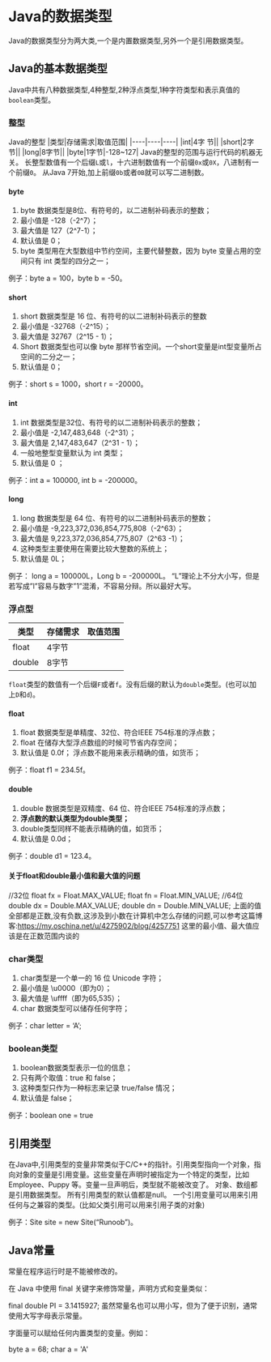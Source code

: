 # Java的数据类型
Java的数据类型分为两大类,一个是内置数据类型,另外一个是引用数据类型。

## Java的基本数据类型
Java中共有八种数据类型,4种整型,2种浮点类型,1种字符类型和表示真值的`boolean`类型。

### 整型
Java的整型
|类型|存储需求|取值范围|
|----|----|----|
|int|4字 节||
|short|2字节||
|long|8字节||
|byte|1字节|-128~127|
Java的整型的范围与运行代码的机器无关。
长整型数值有一个后缀`L`或`l`，十六进制数值有一个前缀`0x`或`0X`，八进制有一个前缀`0`。
从Java 7开始,加上前缀`0b`或者`0B`就可以写二进制数。 

#### byte
1. byte 数据类型是8位、有符号的，以二进制补码表示的整数；
2. 最小值是 -128（-2^7）；
3. 最大值是 127（2^7-1）；
4. 默认值是 0；
5. byte 类型用在大型数组中节约空间，主要代替整数，因为 byte 变量占用的空间只有 int 类型的四分之一；
   
例子：byte a = 100，byte b = -50。 

#### short
1. short 数据类型是 16 位、有符号的以二进制补码表示的整数
2. 最小值是 -32768（-2^15）；
3. 最大值是 32767（2^15 - 1）；
4. Short 数据类型也可以像 byte 那样节省空间。一个short变量是int型变量所占空间的二分之一；
5. 默认值是 0；

例子：short s = 1000，short r = -20000。

#### int
1. int 数据类型是32位、有符号的以二进制补码表示的整数；
2. 最小值是 -2,147,483,648（-2^31）；
3. 最大值是 2,147,483,647（2^31 - 1）；
4. 一般地整型变量默认为 int 类型；
5. 默认值是 0 ；

例子：int a = 100000, int b = -200000。

#### long
1. long 数据类型是 64 位、有符号的以二进制补码表示的整数；
2. 最小值是 -9,223,372,036,854,775,808（-2^63）；
3. 最大值是 9,223,372,036,854,775,807（2^63 -1）；
4. 这种类型主要使用在需要比较大整数的系统上；
5. 默认值是 0L；

例子： long a = 100000L，Long b = -200000L。
“L”理论上不分大小写，但是若写成”l”容易与数字”1”混淆，不容易分辩。所以最好大写。

### 浮点型
|类型|存储需求|取值范围|
|----|----|----|
|float|4字节||
|double|8字节||
`float`类型的数值有一个后缀`F`或者`f`。没有后缀的默认为`double`类型。(也可以加上`D`和`d`)。

#### float
1. float 数据类型是单精度、32位、符合IEEE 754标准的浮点数；
2. float 在储存大型浮点数组的时候可节省内存空间；
3. 默认值是 0.0f；
浮点数不能用来表示精确的值，如货币；

例子：float f1 = 234.5f。

#### double
1. double 数据类型是双精度、64 位、符合IEEE 754标准的浮点数；
2. **浮点数的默认类型为double类型；**
3. double类型同样不能表示精确的值，如货币；
4. 默认值是 0.0d；

例子：double d1 = 123.4。

#### 关于float和double最小值和最大值的问题
//32位
float fx = Float.MAX_VALUE;
float fn = Float.MIN_VALUE;
//64位
double dx = Double.MAX_VALUE;
double dn = Double.MIN_VALUE;
上面的值全部都是正数,没有负数,这涉及到小数在计算机中怎么存储的问题,可以参考这篇博客:https://my.oschina.net/u/4275902/blog/4257751
这里的最小值、最大值应该是在正数范围内谈的

### char类型
1. char类型是一个单一的 16 位 Unicode 字符；
2. 最小值是 \u0000（即为0）；
3. 最大值是 \uffff（即为65,535）；
4. char 数据类型可以储存任何字符；

例子：char letter = ‘A’;

### boolean类型
1. boolean数据类型表示一位的信息；
2. 只有两个取值：true 和 false；
3. 这种类型只作为一种标志来记录 true/false 情况；
4. 默认值是 false；

例子：boolean one = true

## 引用类型
在Java中,引用类型的变量非常类似于C/C++的指针。引用类型指向一个对象，指向对象的变量是引用变量。这些变量在声明时被指定为一个特定的类型，比如 Employee、Puppy 等。变量一旦声明后，类型就不能被改变了。
对象、数组都是引用数据类型。
所有引用类型的默认值都是null。
一个引用变量可以用来引用任何与之兼容的类型。(比如父类引用可以用来引用子类的对象)

例子：Site site = new Site(“Runoob”)。

## Java常量
常量在程序运行时是不能被修改的。

在 Java 中使用 final 关键字来修饰常量，声明方式和变量类似：

final double PI = 3.1415927;
虽然常量名也可以用小写，但为了便于识别，通常使用大写字母表示常量。

字面量可以赋给任何内置类型的变量。例如：

byte a = 68;
char a = 'A'
